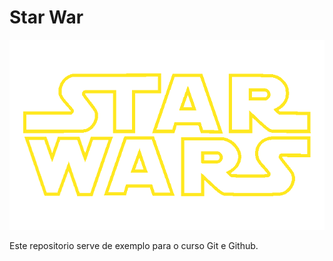 # Star War 

![Guerra nas Estrelas](./star_wars.png)

Este repositorio serve de exemplo para o curso Git e Github.
